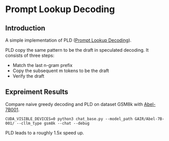 
# Prompt Lookup Decoding

## Introduction

A simple implementation of PLD ([Prompt Lookup Decoding](https://github.com/apoorvumang/prompt-lookup-decoding)).

PLD copy the same pattern to be the draft in speculated decoding. It consists of three steps:
* Match the last n-gram prefix
* Copy the subsequent m tokens to be the draft
* Verify the draft 

## Expreiment Results

Compare naive greedy decoding and PLD on dataset GSM8k with [Abel-7B001](https://huggingface.co/GAIR/Abel-7B-001). 

```
CUDA_VISIBLE_DEVICES=0 python3 chat_base.py --model_path GAIR/Abel-7B-001/ --cllm_type gsm8k --chat --debug
```

PLD leads to a roughly 1.5x speed up.



